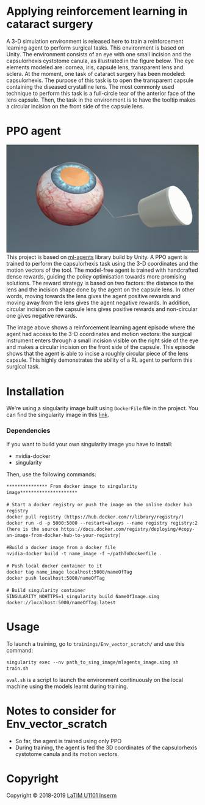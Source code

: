 # Applying reinforcement learning in cataract surgery
A 3-D simulation environment is released here to train a reinforcement learning agent to perform surgical tasks. This
environment is based on Unity. The environment consists of an eye with one small incision and the capsulorhexis cystotome canula, as illustrated in the figure below. The eye elements modeled are: cornea, iris, capsule lens, transparent lens and sclera. At the moment, one task of cataract surgery has been modeled: capsulorhexis. The purpose of this task is to open the transparent capsule containing the diseased crystalline lens. The most commonly used technique to perform this task is a full-circle tear of the anterior face of the lens capsule. Then, the task in the environment is to have the tooltip makes a circular incision on the front side of the capsule lens.

# PPO agent
![Agent is doing the task](env_video-view-1.gif)
This project is based on [ml-agents](https://github.com/Unity-Technologies/ml-agents) library build by Unity. A PPO agent is trained to perform the capsulorhexis task using the 3-D coordinates and the motion vectors of the tool. The model-free agent is trained with handcrafted dense rewards, guiding the policy optimisation
towards more promising solutions. The reward strategy is based on two factors: the distance to the lens and the
incision shape done by the agent on the capsule lens. In other words, moving towards the lens gives the agent
positive rewards and moving away from the lens gives the agent negative rewards. In addition, circular incision on
the capsule lens gives positive rewards and non-circular one gives negative rewards.

The image above shows a reinforcement learning agent episode where the agent had access to the
3-D coordinates and motion vectors: the surgical instrument enters through a small incision visible on the right
side of the eye and makes a circular incision on the front side of the capsule. This episode shows that the agent is
able to incise a roughly circular piece of the lens capsule. This highly demonstrates the ability of a RL agent to
perform this surgical task.

# Installation
We're using a singularity image built using ```DockerFile``` file in the project. You can find the singularity image in this [link](http://tiny.cc/764wbz). 

### Dependencies
If you want to build your own singularity image you have to install:
- nvidia-docker
- singularity

Then, use the following commands:
```
*************** From docker image to singularity image*********************

# Start a docker registry or push the image on the online docker hub registry
docker pull registry (https://hub.docker.com/r/library/registry/)
docker run -d -p 5000:5000 --restart=always --name registry registry:2 (here is the source https://docs.docker.com/registry/deploying/#copy-an-image-from-docker-hub-to-your-registry)

#Build a docker image from a docker file
nvidia-docker build -t name_image -f ~/pathToDockerfile .

# Push local docker container to it
docker tag name_image localhost:5000/nameOfTag
docker push localhost:5000/nameOfTag

# Build singularity container
SINGULARITY_NOHTTPS=1 singularity build NameOfImage.simg docker://localhost:5000/nameOfTag:latest
```

# Usage
To launch a training, go to ```trainings/Env_vector_scratch/``` and use this command:
```
singularity exec --nv path_to_sing_image/mlagents_image.simg sh train.sh
```

```eval.sh``` is a script to launch the environment continuously on the local machine using the models learnt during training.

# Notes to consider for Env_vector_scratch
- So far, the agent is trained using only PPO
- During training, the agent is fed the 3D coordinates of the capsulorhexis cystotome canula and its motion vectors.

# Copyright
Copyright © 2018-2019 [LaTIM U1101 Inserm](http://latim.univ-brest.fr/)




